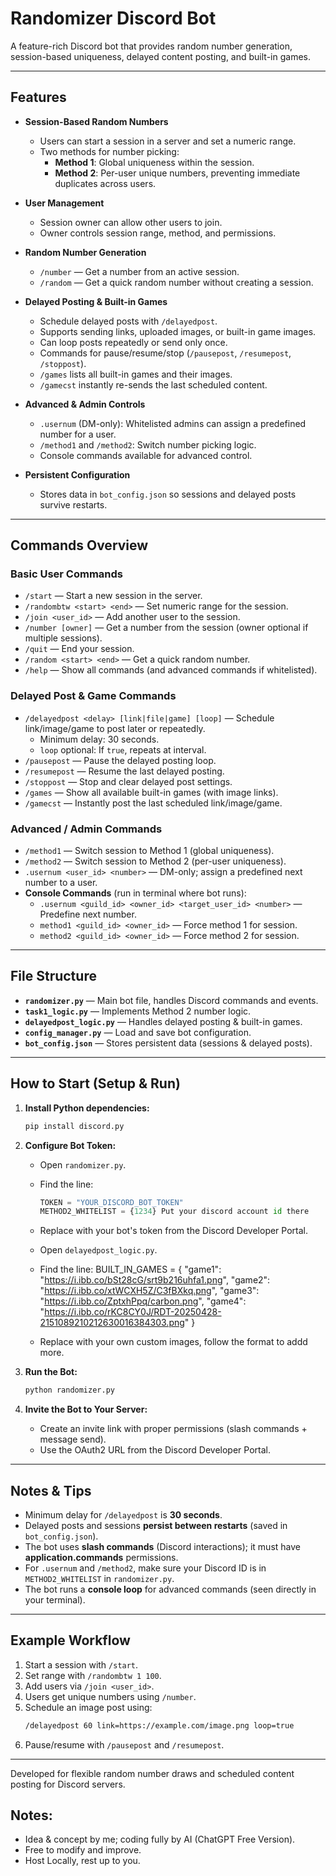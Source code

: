 # Randomizer Discord Bot

A feature-rich Discord bot that provides random number generation, session-based uniqueness, delayed content posting, and built-in games.

---

## Features

- **Session-Based Random Numbers**
  - Users can start a session in a server and set a numeric range.
  - Two methods for number picking:
    - **Method 1**: Global uniqueness within the session.
    - **Method 2**: Per-user unique numbers, preventing immediate duplicates across users.

- **User Management**
  - Session owner can allow other users to join.
  - Owner controls session range, method, and permissions.

- **Random Number Generation**
  - `/number` — Get a number from an active session.
  - `/random` — Get a quick random number without creating a session.

- **Delayed Posting & Built-in Games**
  - Schedule delayed posts with `/delayedpost`.
  - Supports sending links, uploaded images, or built-in game images.
  - Can loop posts repeatedly or send only once.
  - Commands for pause/resume/stop (`/pausepost`, `/resumepost`, `/stoppost`).
  - `/games` lists all built-in games and their images.
  - `/gamecst` instantly re-sends the last scheduled content.

- **Advanced & Admin Controls**
  - `.usernum` (DM-only): Whitelisted admins can assign a predefined number for a user.
  - `/method1` and `/method2`: Switch number picking logic.
  - Console commands available for advanced control.

- **Persistent Configuration**
  - Stores data in `bot_config.json` so sessions and delayed posts survive restarts.

---

## Commands Overview

### Basic User Commands
- `/start` — Start a new session in the server.
- `/randombtw <start> <end>` — Set numeric range for the session.
- `/join <user_id>` — Add another user to the session.
- `/number [owner]` — Get a number from the session (owner optional if multiple sessions).
- `/quit` — End your session.
- `/random <start> <end>` — Get a quick random number.
- `/help` — Show all commands (and advanced commands if whitelisted).

### Delayed Post & Game Commands
- `/delayedpost <delay> [link|file|game] [loop]` — Schedule link/image/game to post later or repeatedly.
  - Minimum delay: 30 seconds.
  - `loop` optional: If `true`, repeats at interval.
- `/pausepost` — Pause the delayed posting loop.
- `/resumepost` — Resume the last delayed posting.
- `/stoppost` — Stop and clear delayed post settings.
- `/games` — Show all available built-in games (with image links).
- `/gamecst` — Instantly post the last scheduled link/image/game.

### Advanced / Admin Commands
- `/method1` — Switch session to Method 1 (global uniqueness).
- `/method2` — Switch session to Method 2 (per-user uniqueness).
- `.usernum <user_id> <number>` — DM-only; assign a predefined next number to a user.
- **Console Commands** (run in terminal where bot runs):
  - `.usernum <guild_id> <owner_id> <target_user_id> <number>` — Predefine next number.
  - `method1 <guild_id> <owner_id>` — Force method 1 for session.
  - `method2 <guild_id> <owner_id>` — Force method 2 for session.

---

## File Structure

- **`randomizer.py`** — Main bot file, handles Discord commands and events.
- **`task1_logic.py`** — Implements Method 2 number logic.
- **`delayedpost_logic.py`** — Handles delayed posting & built-in games.
- **`config_manager.py`** — Load and save bot configuration.
- **`bot_config.json`** — Stores persistent data (sessions & delayed posts).

---

## How to Start (Setup & Run)

1. **Install Python dependencies:**
   ```bash
   pip install discord.py
   ```

2. **Configure Bot Token:**
   - Open `randomizer.py`.
   - Find the line:
     ```python
     TOKEN = "YOUR_DISCORD_BOT_TOKEN"
     METHOD2_WHITELIST = {1234} Put your discord account id there
      ```
   - Replace with your bot's token from the Discord Developer Portal.

   - Open `delayedpost_logic.py`.
   - Find the line:
     BUILT_IN_GAMES = {
    "game1": "https://i.ibb.co/bSt28cG/srt9b216uhfa1.png",
    "game2": "https://i.ibb.co/xtWCXH5Z/C3fBXkq.png",
    "game3": "https://i.ibb.co/ZptxhPpq/carbon.png",
    "game4": "https://i.ibb.co/rKC8CY0J/RDT-20250428-2151089210212630016384303.png"
}
   - Replace with your own custom images, follow the format to addd more.


3. **Run the Bot:**
   ```bash
   python randomizer.py
   ```

4. **Invite the Bot to Your Server:**
   - Create an invite link with proper permissions (slash commands + message send).
   - Use the OAuth2 URL from the Discord Developer Portal.

---

## Notes & Tips

- Minimum delay for `/delayedpost` is **30 seconds**.
- Delayed posts and sessions **persist between restarts** (saved in `bot_config.json`).
- The bot uses **slash commands** (Discord interactions); it must have **application.commands** permissions.
- For `.usernum` and `/method2`, make sure your Discord ID is in `METHOD2_WHITELIST` in `randomizer.py`.
- The bot runs a **console loop** for advanced commands (seen directly in your terminal).

---

## Example Workflow

1. Start a session with `/start`.
2. Set range with `/randombtw 1 100`.
3. Add users via `/join <user_id>`.
4. Users get unique numbers using `/number`.
5. Schedule an image post using:
   ```bash
   /delayedpost 60 link=https://example.com/image.png loop=true
   ```
6. Pause/resume with `/pausepost` and `/resumepost`.

---

Developed for flexible random number draws and scheduled content posting for Discord servers.

## Notes:
 
- Idea & concept by me; coding fully by AI (ChatGPT Free Version).  
- Free to modify and improve.
- Host Locally, rest up to you.

